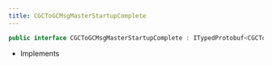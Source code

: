 ```yaml
---
title: CGCToGCMsgMasterStartupComplete
---
```


```csharp
public interface CGCToGCMsgMasterStartupComplete : ITypedProtobuf<CGCToGCMsgMasterStartupComplete>, INativeHandle
```

- Implements

